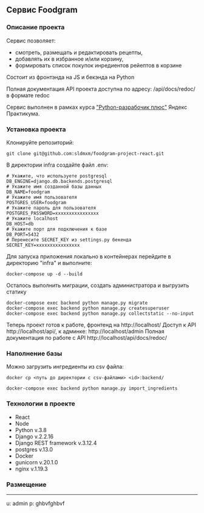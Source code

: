 ## Сервис Foodgram

### Описание проекта
Сервис позволяет:
- смотреть, размещать и редактировать рецепты, 
- добавлять их в избранное и/или корзину,
- формировать список покупок инредиентов рейептов в корзине

Состоит из фронтэнда на JS и бекэнда на Python

Полная документация API проекта доступна по адресу: /api/docs/redoc/ в формате redoc

Сервис выполнен в рамках курса ["Python-разрабочик плюс"](https://practicum.yandex.ru/profile/python-developer-plus/) Яндекс Практикума.

### Установка проекта    
Клонируйте репозиторий:
```
git clone git@github.com:sldmxm/foodgram-project-react.git
```
В директории infra создайте файл .env:
```
# Укажите, что используете postgresql
DB_ENGINE=django.db.backends.postgresql
# Укажите имя созданной базы данных
DB_NAME=foodgram
# Укажите имя пользователя
POSTGRES_USER=foodgram
# Укажите пароль для пользователя
POSTGRES_PASSWORD=xxxxxxxxxxxxxxxx
# Укажите localhost
DB_HOST=db
# Укажите порт для подключения к базе
DB_PORT=5432 
# Перенесите SECRET_KEY из settings.py бекенда 
SECRET_KEY=xxxxxxxxxxxxxxxx 
```
Для запуска приложения локально в контейнерах перейдите в директорию "infra" и выполните:
```
docker-compose up -d --build 
```
Осталось выполнить миграции, создать администратора и выгрузить статику
```
docker-compose exec backend python manage.py migrate
docker-compose exec backend python manage.py createsuperuser
docker-compose exec backend python manage.py collectstatic --no-input 
```
Теперь проект готов к работе, фронтенд на http://localhost/
Доступ к API http://localhost/api/, к админке: http://localhost/admin
Полная документация по работе с API http://localhost/api/docs/redoc/

### Наполнение базы
Можно загрузить ингредиенты из csv файла:
```
docker cp <путь до директории с csv-файлами> <id>:backend/

docker-compose exec backend python manage.py import_ingredients 
```

### Технологии в проекте
- React
- Node
- Python v.3.8
- Django v.2.2.16
- Django REST framework v.3.12.4
- postgres v.13.0
- Docker 
- gunicorn v.20.1.0
- nginx v.1.19.3

### Размещение
______
u: admin
p: ghbvfghbvf
